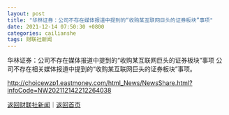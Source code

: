 ```yaml
---
layout: post
title: "华林证券：公司不存在媒体报道中提到的“收购某互联网巨头的证券板块”事项"
date: 2021-12-14 07:50:30 +0800
categories: cailianshe
tags: 财联社新闻
---
```

华林证券：公司不存在媒体报道中提到的“收购某互联网巨头的证券板块”事项
公司不存在相关媒体报道中提到的“收购某互联网巨头的证券板块”事项。

<http://choicewzp1.eastmoney.com/html_News/NewsShare.html?infoCode=NW202112142212264038>

[返回财联社新闻](//finews.withounder.com/cailianshe/)｜[返回首页](//finews.withounder.com/)